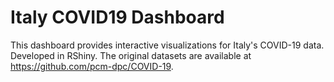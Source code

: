 # Italy COVID19 Dashboard

This dashboard provides interactive visualizations for Italy's COVID-19 data. Developed in RShiny. 
The original datasets are available at https://github.com/pcm-dpc/COVID-19.

